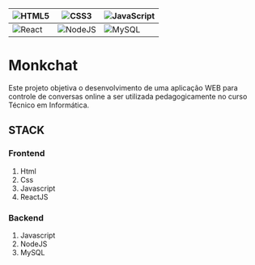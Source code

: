 
| ![HTML5](https://img.shields.io/badge/html5-%23E34F26.svg?style=flat&logo=html5&logoColor=white) | ![CSS3](https://img.shields.io/badge/css3-%231572B6.svg?style=flat&logo=css3&logoColor=white)  | ![JavaScript](https://img.shields.io/badge/javascript-%23323330.svg?style=flat&logo=javascript&logoColor=%23F7DF1E) |
|-|-|-|
|![React](https://img.shields.io/badge/react-%2320232a.svg?style=flat&logo=react&logoColor=%2361DAFB)|![NodeJS](https://img.shields.io/badge/node.js-%2343853D.svg?style=flat&logo=node.js&logoColor=white)|![MySQL](https://img.shields.io/badge/mysql-%2300f.svg?style=flat&logo=mysql&logoColor=white)|


# Monkchat

Este projeto objetiva o desenvolvimento de uma aplicação WEB para controle de conversas online a ser utilizada pedagogicamente no curso Técnico em Informática.

## STACK

### Frontend
1. Html
1. Css
1. Javascript
1. ReactJS

### Backend
1. Javascript
1. NodeJS
1. MySQL
